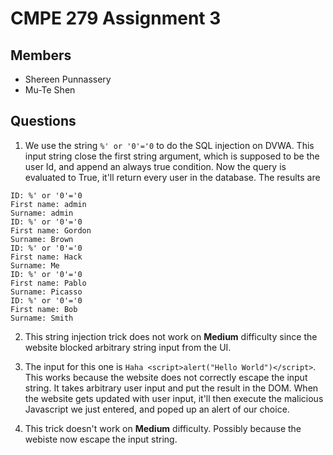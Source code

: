 # CMPE 279 Assignment 3 
## Members
- Shereen Punnassery
- Mu-Te Shen

## Questions
1. We use the string `%' or '0'='0` to do the SQL injection on DVWA. This input string close the first string argument, which is supposed to be the user Id, and append an always true condition. Now the query is evaluated to True, it'll return every user in the database. The results are
```
ID: %' or '0'='0
First name: admin
Surname: admin
ID: %' or '0'='0
First name: Gordon
Surname: Brown
ID: %' or '0'='0
First name: Hack
Surname: Me
ID: %' or '0'='0
First name: Pablo
Surname: Picasso
ID: %' or '0'='0
First name: Bob
Surname: Smith
```

2. This string injection trick does not work on **Medium** difficulty since the website blocked arbitrary string input from the UI.

3. The input for this one is `Haha <script>alert("Hello World")</script>`. This works because the website does not correctly escape the input string. It takes arbitrary user input and put the result in the DOM. When the website gets updated with user input, it'll then execute the malicious Javascript we just entered, and poped up an alert of our choice. 

4. This trick doesn't work on **Medium** difficulty. Possibly because the webiste now escape the input string. 